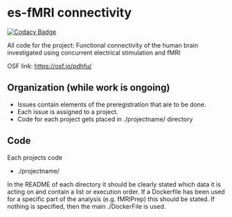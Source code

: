 # es-fMRI connectivity

[![Codacy Badge](https://api.codacy.com/project/badge/Grade/20435b80c0ed49f7bdf5341a65ad7ff6)](https://www.codacy.com?utm_source=github.com&utm_medium=referral&utm_content=wiheto/esfmri_connectivity&utm_campaign=Badge_Grade)

All code for the project: Functional connectivity of the human brain investigated using concurrent electrical stimulation and fMRI

OSF link: <https://osf.io/pdhfu/>

## Organization (while work is ongoing)

-   Issues contain elements of the preregistration that are to be done. 
-   Each issue is assigned to a project. 
-   Code for each project gets placed in ./projectname/ directory

## Code

Each projects code

-   ./projectname/

In the README of each directory it should be clearly stated which data it is acting on and contain a list or execution order. If a Dockerfile has been used for a specific part of the analysis (e.g. fMRIPrep) this should be stated. If nothing is specified, then the main ./DockerFile is used.  
